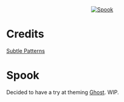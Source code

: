 <center><a href="http://www.femgeek.co.uk"><img src="https://raw.github.com/apricot13/spook/master/assets/img/screenshot.png" alt="Spook" /></a></center>


# Credits

[Subtle Patterns](http://subtlepatterns.com/inspiration-geometry/)

# Spook

Decided to have a try at theming [Ghost](http://github.com/tryghost/ghost/). WIP.
